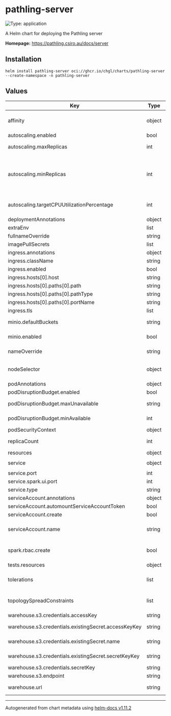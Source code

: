 # pathling-server

![Type: application](https://img.shields.io/badge/Type-application-informational?style=flat-square)

A Helm chart for deploying the Pathling server

**Homepage:** <https://pathling.csiro.au/docs/server>

## Installation

```console
helm install pathling-server oci://ghcr.io/chgl/charts/pathling-server --create-namespace -n pathling-server
```

## Values

| Key                                                  | Type   | Default                                                         | Description                                                                                                                                                                                                                                                                                                                               |
| ---------------------------------------------------- | ------ | --------------------------------------------------------------- | ----------------------------------------------------------------------------------------------------------------------------------------------------------------------------------------------------------------------------------------------------------------------------------------------------------------------------------------- |
| affinity                                             | object | `{}`                                                            | affinity for pods assignment see: <https://kubernetes.io/docs/concepts/configuration/assign-pod-node/#affinity-and-anti-affinity>                                                                                                                                                                                                         |
| autoscaling.enabled                                  | bool   | `false`                                                         | enable horizontal pod autoscaling                                                                                                                                                                                                                                                                                                         |
| autoscaling.maxReplicas                              | int    | `5`                                                             | upper limit for the number of pods that can be set by the autoscaler; cannot be smaller than `minReplicas`.                                                                                                                                                                                                                               |
| autoscaling.minReplicas                              | int    | `1`                                                             | minReplicas is the lower limit for the number of replicas to which the autoscaler can scale down. It defaults to 1 pod. minReplicas is allowed to be 0 if the alpha feature gate HPAScaleToZero is enabled and at least one Object or External metric is configured. Scaling is active as long as at least one metric value is available. |
| autoscaling.targetCPUUtilizationPercentage           | int    | `80`                                                            | target average CPU utilization (represented as a percentage of requested CPU) over all the pods; if not specified the default autoscaling policy will be used.                                                                                                                                                                            |
| deploymentAnnotations                                | object | `{}`                                                            | metadata.annotations to apply to the deployment                                                                                                                                                                                                                                                                                           |
| extraEnv                                             | list   | `[]`                                                            | extra environment variables to apply to the container                                                                                                                                                                                                                                                                                     |
| fullnameOverride                                     | string | `""`                                                            | String to fully override fullname template                                                                                                                                                                                                                                                                                                |
| imagePullSecrets                                     | list   | `[]`                                                            | image pull secrets                                                                                                                                                                                                                                                                                                                        |
| ingress.annotations                                  | object | `{}`                                                            |                                                                                                                                                                                                                                                                                                                                           |
| ingress.className                                    | string | `""`                                                            |                                                                                                                                                                                                                                                                                                                                           |
| ingress.enabled                                      | bool   | `false`                                                         |                                                                                                                                                                                                                                                                                                                                           |
| ingress.hosts[0].host                                | string | `"pathling-server.127.0.0.1.nip.io"`                            |                                                                                                                                                                                                                                                                                                                                           |
| ingress.hosts[0].paths[0].path                       | string | `"/"`                                                           |                                                                                                                                                                                                                                                                                                                                           |
| ingress.hosts[0].paths[0].pathType                   | string | `"ImplementationSpecific"`                                      |                                                                                                                                                                                                                                                                                                                                           |
| ingress.hosts[0].paths[0].portName                   | string | `"http"`                                                        |                                                                                                                                                                                                                                                                                                                                           |
| ingress.tls                                          | list   | `[]`                                                            |                                                                                                                                                                                                                                                                                                                                           |
| minio.defaultBuckets                                 | string | `"pathling-warehouse"`                                          | create a bucket used for the pathling server warehouse by default. See `warehouse.url`.                                                                                                                                                                                                                                                   |
| minio.enabled                                        | bool   | `true`                                                          | set to `true` to enable the included minio sub-chart and auto-configure the server to use it for storage                                                                                                                                                                                                                                  |
| nameOverride                                         | string | `""`                                                            | String to partially override fullname template (will maintain the release name)                                                                                                                                                                                                                                                           |
| nodeSelector                                         | object | `{}`                                                            | node labels for pods assignment see: <https://kubernetes.io/docs/concepts/scheduling-eviction/assign-pod-node/>                                                                                                                                                                                                                           |
| podAnnotations                                       | object | `{}`                                                            | pod annotations                                                                                                                                                                                                                                                                                                                           |
| podDisruptionBudget.enabled                          | bool   | `false`                                                         | create a PodDisruptionBudget resource                                                                                                                                                                                                                                                                                                     |
| podDisruptionBudget.maxUnavailable                   | string | `""`                                                            | Maximum unavailable instances; ignored if there is no PodDisruptionBudget                                                                                                                                                                                                                                                                 |
| podDisruptionBudget.minAvailable                     | int    | `1`                                                             | Minimum available instances; ignored if there is no PodDisruptionBudget                                                                                                                                                                                                                                                                   |
| podSecurityContext                                   | object | `{}`                                                            | the pod security context                                                                                                                                                                                                                                                                                                                  |
| replicaCount                                         | int    | `1`                                                             | number of replicas. This components can also be easily scaled horizontally if necessary.                                                                                                                                                                                                                                                  |
| resources                                            | object | `{}`                                                            |                                                                                                                                                                                                                                                                                                                                           |
| service                                              | object | `{"port":8080,"spark":{"ui":{"port":4040}},"type":"ClusterIP"}` | service used to expose the API                                                                                                                                                                                                                                                                                                            |
| service.port                                         | int    | `8080`                                                          | service port                                                                                                                                                                                                                                                                                                                              |
| service.spark.ui.port                                | int    | `4040`                                                          | service port for the Spark UI                                                                                                                                                                                                                                                                                                             |
| service.type                                         | string | `"ClusterIP"`                                                   | type of service                                                                                                                                                                                                                                                                                                                           |
| serviceAccount.annotations                           | object | `{}`                                                            | Annotations to add to the service account                                                                                                                                                                                                                                                                                                 |
| serviceAccount.automountServiceAccountToken          | bool   | `true`                                                          | whether to automount the SA token                                                                                                                                                                                                                                                                                                         |
| serviceAccount.create                                | bool   | `false`                                                         | Specifies whether a service account should be created                                                                                                                                                                                                                                                                                     |
| serviceAccount.name                                  | string | `""`                                                            | The name of the service account to use. If not set and create is true, a name is generated using the fullname template                                                                                                                                                                                                                    |
| spark.rbac.create                                    | bool   | `false`                                                         | specifies whether an RBAC config should be created that allows the server's service account to create required resources in Kubernetes                                                                                                                                                                                                    |
| tests.resources                                      | object | `{}`                                                            | configure the test pods resource requests and limits                                                                                                                                                                                                                                                                                      |
| tolerations                                          | list   | `[]`                                                            | tolerations for pods assignment see: <https://kubernetes.io/docs/concepts/configuration/taint-and-toleration/>                                                                                                                                                                                                                            |
| topologySpreadConstraints                            | list   | `[]`                                                            | pod topology spread configuration see: <https://kubernetes.io/docs/concepts/workloads/pods/pod-topology-spread-constraints/#api>                                                                                                                                                                                                          |
| warehouse.s3.credentials.accessKey                   | string | `""`                                                            | access key for S3 (`fs.s3a.access.key`)                                                                                                                                                                                                                                                                                                   |
| warehouse.s3.credentials.existingSecret.accessKeyKey | string | `"s3-access-key"`                                               | name of the key inside the secret that refers to the access key                                                                                                                                                                                                                                                                           |
| warehouse.s3.credentials.existingSecret.name         | string | `""`                                                            | name of an existing secret containing the access- and secret-key.                                                                                                                                                                                                                                                                         |
| warehouse.s3.credentials.existingSecret.secretKeyKey | string | `"s3-secret-key"`                                               | name of the key inside the secret that refers to the secret key                                                                                                                                                                                                                                                                           |
| warehouse.s3.credentials.secretKey                   | string | `""`                                                            | secret key for S3 (`fs.s3a.secret.key`)                                                                                                                                                                                                                                                                                                   |
| warehouse.s3.endpoint                                | string | `""`                                                            | S3 endpoint (`fs.s3a.endpoint`)                                                                                                                                                                                                                                                                                                           |
| warehouse.url                                        | string | `"s3://pathling-warehouse"`                                     | base URL at which Pathling will look for data files (`pathling.storage.warehouseUrl`).                                                                                                                                                                                                                                                    |

---

Autogenerated from chart metadata using [helm-docs v1.11.2](https://github.com/norwoodj/helm-docs/releases/v1.11.2)
